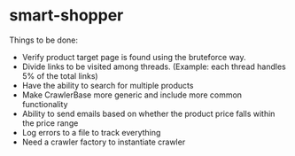 smart-shopper
=============

Things to be done:

  - Verify product target page is found using the bruteforce way.
  - Divide links to be visited among threads. (Example: each thread handles 5% of the total links)
  - Have the ability to search for multiple products
  - Make CrawlerBase more generic and include more common functionality
  - Ability to send emails based on whether the product price falls within the price range
  - Log errors to a file to track everything
  - Need a crawler factory to instantiate crawler
